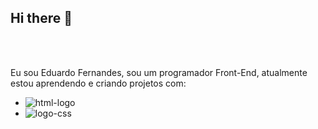 ## Hi there 👋
<br>
<br>

Eu sou Eduardo Fernandes, sou um programador Front-End, atualmente estou aprendendo e criando projetos com:

- <img src="https://img.shields.io/badge/HTML5-E34F26.svg?style=for-the-badge&logo=HTML5&logoColor=white" alt="html-logo"/>
- <img scr="https://img.shields.io/badge/css3-%231572B6.svg?style=for-the-badge&logo=css3&logoColor=white" alt="logo-css"/>
